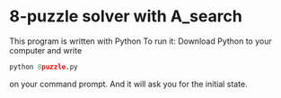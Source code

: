 # 8-puzzle solver with A_search

This program is written with Python
To run it:
Download Python to your computer 
and write
```python
python 8puzzle.py
```
on your command prompt. And it will ask you for the initial state.
